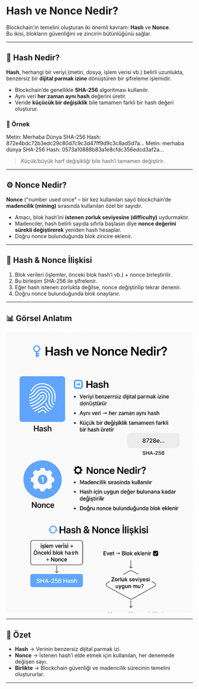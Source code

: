 # Hash ve Nonce Nedir?

Blockchain'in temelini oluşturan iki önemli kavram: **Hash** ve **Nonce**.  
Bu ikisi, blokların güvenliğini ve zincirin bütünlüğünü sağlar.

---

## 🧩 Hash Nedir?

**Hash**, herhangi bir veriyi (metin, dosya, işlem verisi vb.) belirli uzunlukta, benzersiz bir **dijital parmak izine** dönüştüren bir şifreleme işlemidir.

- Blockchain’de genellikle **SHA-256** algoritması kullanılır.
- Aynı veri **her zaman aynı hash** değerini üretir.
- Veride **küçücük bir değişiklik** bile tamamen farklı bir hash değeri oluşturur.

### 🔹 Örnek
Metin: Merhaba Dünya
SHA-256 Hash: 872e4bdc72b3edc29c80d7c9c3d47ff9d9c3c8ad5d7a...
Metin: merhaba dünya
SHA-256 Hash: 0573a10888b83a1e8cfdc356edcd3af2a...

> Küçük/büyük harf değişikliği bile hash’i tamamen değiştirir.

---

## ⚙️ Nonce Nedir?

**Nonce** ("number used once" – bir kez kullanılan sayı) blockchain’de **madencilik (mining)** sırasında kullanılan özel bir sayıdır.

- Amacı, blok hash’ini **istenen zorluk seviyesine (difficulty)** uydurmaktır.
- Madenciler, hash belirli sayıda sıfırla başlasın diye **nonce değerini sürekli değiştirerek** yeniden hash hesaplar.
- Doğru nonce bulunduğunda blok zincire eklenir.

---

## 🔄 Hash & Nonce İlişkisi

1. Blok verileri (işlemler, önceki blok hash’i vb.) + nonce birleştirilir.
2. Bu birleşim SHA-256 ile şifrelenir.
3. Eğer hash istenen zorlukta değilse, nonce değiştirilip tekrar denenir.
4. Doğru nonce bulunduğunda blok onaylanır.

---

## 📊 Görsel Anlatım
![hash_nonce](../images/hash_nonce.png)


---

## 🎯 Özet
- **Hash** → Verinin benzersiz dijital parmak izi.
- **Nonce** → İstenen hash’i elde etmek için kullanılan, her denemede değişen sayı.
- **Birlikte** → Blockchain güvenliği ve madencilik sürecinin temelini oluştururlar.

---




